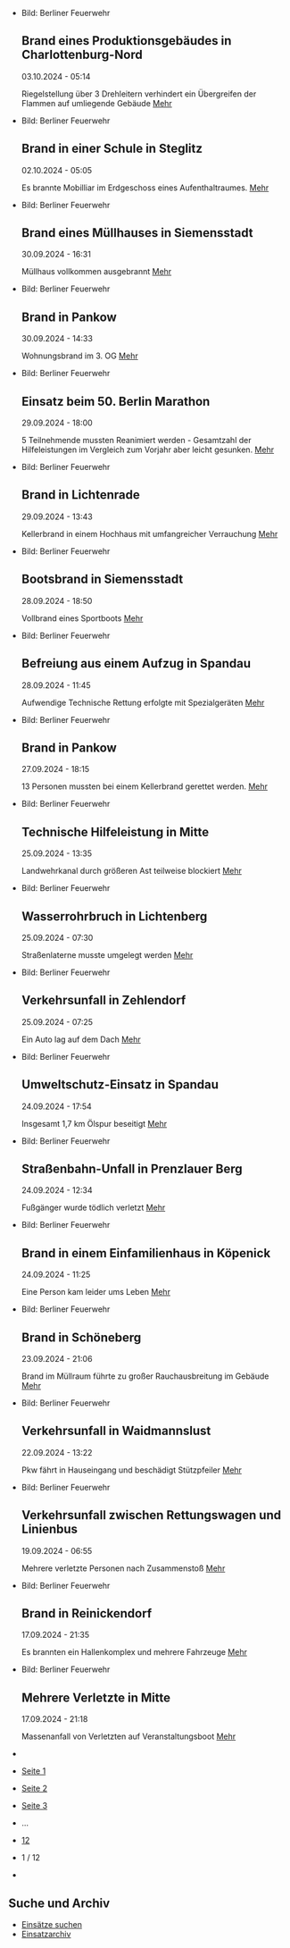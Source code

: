 * Bild: Berliner Feuerwehr

  Brand eines Produktionsgebäudes in Charlottenburg-Nord
  ----------

   03.10.2024 - 05:14

   Riegelstellung über 3 Drehleitern verhindert ein Übergreifen der Flammen auf umliegende Gebäude
  [Mehr](https://www.berliner-feuerwehr.de/aktuelles/einsaetze/brand-eines-produktionsgebaeudes-in-charlottenburg-nord-4665/)

* Bild: Berliner Feuerwehr

  Brand in einer Schule in Steglitz
  ----------

   02.10.2024 - 05:05

   Es brannte Mobilliar im Erdgeschoss eines Aufenthaltraumes.
  [Mehr](https://www.berliner-feuerwehr.de/aktuelles/einsaetze/brand-in-einer-schule-in-steglitz-4664/)

* Bild: Berliner Feuerwehr

  Brand eines Müllhauses in Siemensstadt
  ----------

   30.09.2024 - 16:31

   Müllhaus vollkommen ausgebrannt
  [Mehr](https://www.berliner-feuerwehr.de/aktuelles/einsaetze/brand-eines-muellhauses-in-siemensstadt-4663/)

* Bild: Berliner Feuerwehr

  Brand in Pankow
  ----------

   30.09.2024 - 14:33

   Wohnungsbrand im 3. OG
  [Mehr](https://www.berliner-feuerwehr.de/aktuelles/einsaetze/brand-in-pankow-5-4662/)

* Bild: Berliner Feuerwehr

  Einsatz beim 50. Berlin Marathon
  ----------

   29.09.2024 - 18:00

   5 Teilnehmende mussten Reanimiert werden - Gesamtzahl der Hilfeleistungen im Vergleich zum Vorjahr aber leicht gesunken.
  [Mehr](https://www.berliner-feuerwehr.de/aktuelles/einsaetze/einsatz-beim-50-berlin-marathon-4661/)

* Bild: Berliner Feuerwehr

  Brand in Lichtenrade
  ----------

   29.09.2024 - 13:43

   Kellerbrand in einem Hochhaus mit umfangreicher Verrauchung
  [Mehr](https://www.berliner-feuerwehr.de/aktuelles/einsaetze/brand-in-lichtenrade-4-4660/)

* Bild: Berliner Feuerwehr

  Bootsbrand in Siemensstadt
  ----------

   28.09.2024 - 18:50

   Vollbrand eines Sportboots
  [Mehr](https://www.berliner-feuerwehr.de/aktuelles/einsaetze/bootsbrand-in-siemensstadt-4659/)

* Bild: Berliner Feuerwehr

  Befreiung aus einem Aufzug in Spandau
  ----------

   28.09.2024 - 11:45

   Aufwendige Technische Rettung erfolgte mit Spezialgeräten
  [Mehr](https://www.berliner-feuerwehr.de/aktuelles/einsaetze/default-12fb5b9d3016d37d6d3e29e6533489f0-4656/)

* Bild: Berliner Feuerwehr

  Brand in Pankow
  ----------

   27.09.2024 - 18:15

   13 Personen mussten bei einem Kellerbrand gerettet werden.
  [Mehr](https://www.berliner-feuerwehr.de/aktuelles/einsaetze/brand-in-pankow-4-4658/)

* Bild: Berliner Feuerwehr

  Technische Hilfeleistung in Mitte
  ----------

   25.09.2024 - 13:35

   Landwehrkanal durch größeren Ast teilweise blockiert
  [Mehr](https://www.berliner-feuerwehr.de/aktuelles/einsaetze/technische-hilfeleistung-in-mitte-5-4652/)

* Bild: Berliner Feuerwehr

  Wasserrohrbruch in Lichtenberg
  ----------

   25.09.2024 - 07:30

   Straßenlaterne musste umgelegt werden
  [Mehr](https://www.berliner-feuerwehr.de/aktuelles/einsaetze/wasserrohrbruch-in-lichtenberg-1-4653/)

* Bild: Berliner Feuerwehr

  Verkehrsunfall in Zehlendorf
  ----------

   25.09.2024 - 07:25

   Ein Auto lag auf dem Dach
  [Mehr](https://www.berliner-feuerwehr.de/aktuelles/einsaetze/verkehrsunfall-in-zehlendorf-1-4651/)

* Bild: Berliner Feuerwehr

  Umweltschutz-Einsatz in Spandau
  ----------

   24.09.2024 - 17:54

   Insgesamt 1,7 km Ölspur beseitigt
  [Mehr](https://www.berliner-feuerwehr.de/aktuelles/einsaetze/default-e106d536fdcad63daec78c81f46f5afd-1-4650/)

* Bild: Berliner Feuerwehr

  Straßenbahn-Unfall in Prenzlauer Berg
  ----------

   24.09.2024 - 12:34

   Fußgänger wurde tödlich verletzt
  [Mehr](https://www.berliner-feuerwehr.de/aktuelles/einsaetze/default-e106d536fdcad63daec78c81f46f5afd-4649/)

* Bild: Berliner Feuerwehr

  Brand in einem Einfamilienhaus in Köpenick
  ----------

   24.09.2024 - 11:25

   Eine Person kam leider ums Leben
  [Mehr](https://www.berliner-feuerwehr.de/aktuelles/einsaetze/brand-in-koepenick-7-4648/)

* Bild: Berliner Feuerwehr

  Brand in Schöneberg
  ----------

   23.09.2024 - 21:06

   Brand im Müllraum führte zu großer Rauchausbreitung im Gebäude
  [Mehr](https://www.berliner-feuerwehr.de/aktuelles/einsaetze/brand-in-schoeneberg-8-4646/)

* Bild: Berliner Feuerwehr

  Verkehrsunfall in Waidmannslust
  ----------

   22.09.2024 - 13:22

   Pkw fährt in Hauseingang und beschädigt Stützpfeiler
  [Mehr](https://www.berliner-feuerwehr.de/aktuelles/einsaetze/verkehrsunfall-in-waidmannslust-4645/)

* Bild: Berliner Feuerwehr

  Verkehrsunfall zwischen Rettungswagen und Linienbus
  ----------

   19.09.2024 - 06:55

   Mehrere verletzte Personen nach Zusammenstoß
  [Mehr](https://www.berliner-feuerwehr.de/aktuelles/einsaetze/verkehrsunfall-zwischen-rettungswagen-und-linienbus-4643/)

* Bild: Berliner Feuerwehr

  Brand in Reinickendorf
  ----------

   17.09.2024 - 21:35

   Es brannten ein Hallenkomplex und mehrere Fahrzeuge
  [Mehr](https://www.berliner-feuerwehr.de/aktuelles/einsaetze/brand-in-reinickendorf-11-4642/)

* Bild: Berliner Feuerwehr

  Mehrere Verletzte in Mitte
  ----------

   17.09.2024 - 21:18

   Massenanfall von Verletzten auf Veranstaltungsboot
  [Mehr](https://www.berliner-feuerwehr.de/aktuelles/einsaetze/mehrere-verletzte-in-mitte-4641/)

* []()
* [Seite 1](https://www.berliner-feuerwehr.de/aktuelles/einsaetze/1/)
* [Seite 2](https://www.berliner-feuerwehr.de/aktuelles/einsaetze/2/)
* [Seite 3](https://www.berliner-feuerwehr.de/aktuelles/einsaetze/3/)
* …
* [12](https://www.berliner-feuerwehr.de/aktuelles/einsaetze/12/)
* 1 / 12
* [](https://www.berliner-feuerwehr.de/aktuelles/einsaetze/2/)

Suche und Archiv
----------

* [Einsätze suchen](https://www.berliner-feuerwehr.de/aktuelles/einsaetze/einsatzsuche/)
* [Einsatzarchiv](https://www.berliner-feuerwehr.de/aktuelles/einsaetze/einsatzarchiv/)
